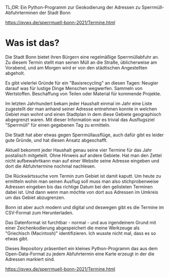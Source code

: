 TL;DR: Ein Python-Programm zur Geokodierung der Adressen zu Sperrmüll-Abfuhrterminen der Stadt Bonn

https://qvwx.de/sperrmuell-bonn-2021/Termine.html

# Was ist das?

Die Stadt Bonn bietet ihren Bürgern eine regelmäßige Sperrmüllabfuhr an. Zu diesem Termin stellt man seinen Müll
an die Straße, üblicherweise am Vorabend, und am Morgen wird er von den städtischen Angestellten abgeholt.

Es gibt vielerlei Gründe für ein "Basisrecycling" an diesen Tagen: Neugier darauf was für lustige Dinge Menschen
wegwerfen. Sammeln von Wertstoffen. Beschaffung von Teilen oder Material für kommende Projekte.

Im letzten Jahrhundert bekam jeder Haushalt einmal im Jahr eine Liste zugestellt der man anhand seiner Adresse
entnehmen konnte in welchen Gebiet man wohnt und einen Stadtplan in dem diese Gebiete geographisch abgegrenzt
waren. Mit dieser Information war es trivial das Ausflugsziel "Sperrmüll" für einen gegebenen Tag zu ermitteln.

Die Stadt hat aber etwas gegen Sperrmüllausflüge, auch dafür gibt es leider gute Gründe, und hat diesen 
Ansatz abgeschafft.

Aktuell bekommt jeder Haushalt genau seine vier Termine für das Jahr postalisch mitgeteilt. Ohne Hinweis auf
andere Gebiete. Hat man den Zettel nicht aufbewahrtkann man auf einer Website seine Adresse eingeben und dort 
die Abfuhrtermine nochmal nachlesen. 

Die Rückwärtssuche vom Termin zum Gebiet ist damit kaputt. Um heute zu ermitteln wohin man seinen Ausflug soll
muss man also stichprobenweise Adressen eingeben bis das richtige Datum bei den gelisteten Terminen dabei ist. 
Und dann wenn man möchte von dort aus Adressen im Umkreis um das Gebiet abzugrenzen.

Bonn ist aber auch modern und digital und deswegen gibt es die Termine im CSV-Format zum Herunterladen.

Das Datenformat ist furchtbar - normal - und aus irgendeinem Grund mit einer Zeichenkodierung abgespeichert 
die meine Werkzeuge als "Griechisch (Macintosh)" identifizieren. Ich wusste nicht mal, dass es so etwas gibt.

Dieses Repository präsentiert ein kleines Python-Programm das aus dem Open-Data-Format zu jedem Abfuhrtermin
eine Karte erzeugt in der die Adressen markiert sind.

https://qvwx.de/sperrmuell-bonn-2021/Termine.html
